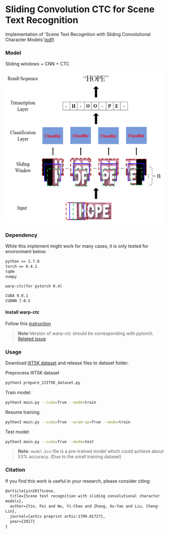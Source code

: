 # Sliding Convolution CTC for Scene Text Recognition

Implementation of 'Scene Text Recognition with Sliding Convolutional Character Models'([pdf](https://arxiv.org/pdf/1709.01727))

### Model

Sliding windows + CNN + CTC

<div align=center>
<img src="./resource/architecture.png" width="500px" />
</div>


### Dependency

While this implement might work for many cases, it is only tested for environment below:

```
python == 3.7.0
torch == 0.4.1
tqdm
numpy
```

```
warp-ctc(for pytorch 0.4)
```

```
CUDA 9.0.1
CUDNN 7.0.5
```

#### Install warp-ctc

Follow this [instruction](https://github.com/SeanNaren/warp-ctc/tree/0.4.1)

> **Note**:Version of warp-ctc should be corresponding with pytorch. [Related issue](https://github.com/SeanNaren/warp-ctc/issues/101)

### Usage

Download [IIIT5K dataset](https://cdn.iiit.ac.in/cdn/cvit.iiit.ac.in/projects/SceneTextUnderstanding/IIIT5K-Word_V3.0.tar.gz) and release files to dataset folder.

Preprocess IIIT5K dataset
```bash
python3 prepare_IIIT5K_dataset.py
```

Train model:
```bash
python3 main.py --cuda=True --mode=train
```
Resume training:
```bash
python3 main.py --cuda=True --wram-up=True --mode=train
```
Test model:
```bash
python3 main.py --cuda=True --mode=test
```

> **Note**: `model.bin` file is a pre-trained model which could achieve about 53% accuracy. (Due to the small training dataset)

### Citation

If you find this work is useful in your research, please consider citing:

```
@article{yin2017scene,
  title={Scene text recognition with sliding convolutional character models},
  author={Yin, Fei and Wu, Yi-Chao and Zhang, Xu-Yao and Liu, Cheng-Lin},
  journal={arXiv preprint arXiv:1709.01727},
  year={2017}
}
```
